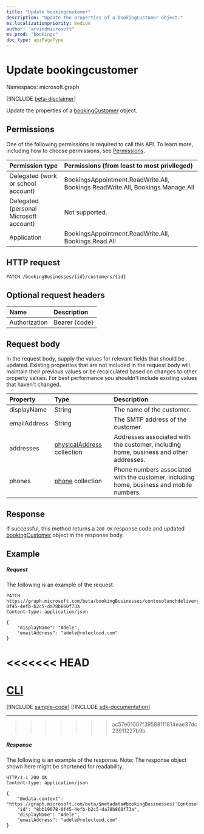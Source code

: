 ```yaml
---
title: "Update bookingcustomer"
description: "Update the properties of a bookingCustomer object."
ms.localizationpriority: medium
author: "arvindmicrosoft"
ms.prod: "bookings"
doc_type: apiPageType
---
```


# Update bookingcustomer

Namespace: microsoft.graph

 [!INCLUDE [beta-disclaimer](../../includes/beta-disclaimer.md)]

Update the properties of a [bookingCustomer](../resources/bookingcustomer.md) object.

## Permissions

One of the following permissions is required to call this API. To learn more, including how to choose permissions, see [Permissions](/graph/permissions-reference).

|Permission type      | Permissions (from least to most privileged)              |
|:--------------------|:---------------------------------------------------------|
|Delegated (work or school account) | BookingsAppointment.ReadWrite.All, Bookings.ReadWrite.All, Bookings.Manage.All   |
|Delegated (personal Microsoft account) | Not supported.   |
|Application | BookingsAppointment.ReadWrite.All, Bookings.Read.All  |

## HTTP request

<!-- { "blockType": "ignored" } -->
```http
PATCH /bookingBusinesses/{id}/customers/{id}
```

## Optional request headers

| Name       | Description|
|:-----------|:-----------|
| Authorization  | Bearer {code}|

## Request body
In the request body, supply the values for relevant fields that should be updated. Existing properties that are not included in the request body will maintain their previous values or be recalculated based on changes to other property values. For best performance you shouldn't include existing values that haven't changed.

| Property	   | Type	|Description|
|:---------------|:--------|:----------|
|displayName|String|The name of the customer.|
|emailAddress|String|The SMTP address of the customer.|
|addresses|[physicalAddress](../resources/physicaladdress.md) collection|Addresses associated with the customer, including home, business and other addresses.|
|phones|[phone](../resources/phone.md) collection|Phone numbers associated with the customer, including home, business and mobile numbers.|

## Response
If successful, this method returns a `200 OK` response code and updated [bookingCustomer](../resources/bookingcustomer.md) object in the response body.
## Example
##### Request
The following is an example of the request.

<!-- {
  "blockType": "request",
  "name": "update_bookingcustomer",
  "sampleKeys": ["contosolunchdelivery@contoso.onmicrosoft.com", "8bb19078-0f45-4efb-b2c5-da78b860f73a"]
}-->
```http
PATCH https://graph.microsoft.com/beta/bookingBusinesses/contosolunchdelivery@contoso.onmicrosoft.com/customers/8bb19078-0f45-4efb-b2c5-da78b860f73a
Content-type: application/json

{
    "displayName": "Adele",
    "emailAddress": "adele@relecloud.com"
}
```

<<<<<<< HEAD
=======
# [CLI](#tab/cli)
[!INCLUDE [sample-code](../includes/snippets/cli/update-bookingcustomer-cli-snippets.md)]
[!INCLUDE [sdk-documentation](../includes/snippets/snippets-sdk-documentation-link.md)]

---

>>>>>>> ac57e61007f395881f1814eae37dc23911227b9b
##### Response

The following is an example of the response. Note: The response object shown here might be shortened for readability.
<!-- {
  "blockType": "response",
  "truncated": true,
  "@odata.type": "microsoft.graph.bookingCustomer"
} -->
```http
HTTP/1.1 200 OK
Content-type: application/json

{
    "@odata.context": "https://graph.microsoft.com/beta/$metadata#bookingBusinesses('Contosolunchdelivery%40contoso.onmicrosoft.com')/customers/$entity",
    "id": "8bb19078-0f45-4efb-b2c5-da78b860f73a",
    "displayName": "Adele",
    "emailAddress": "adele@relecloud.com"
}
```

<!-- uuid: 8fcb5dbc-d5aa-4681-8e31-b001d5168d79
2015-10-25 14:57:30 UTC -->
<!--
{
  "type": "#page.annotation",
  "description": "Update bookingcustomer",
  "keywords": "",
  "section": "documentation",
  "tocPath": "",
  "suppressions": [
  ]
}
-->


